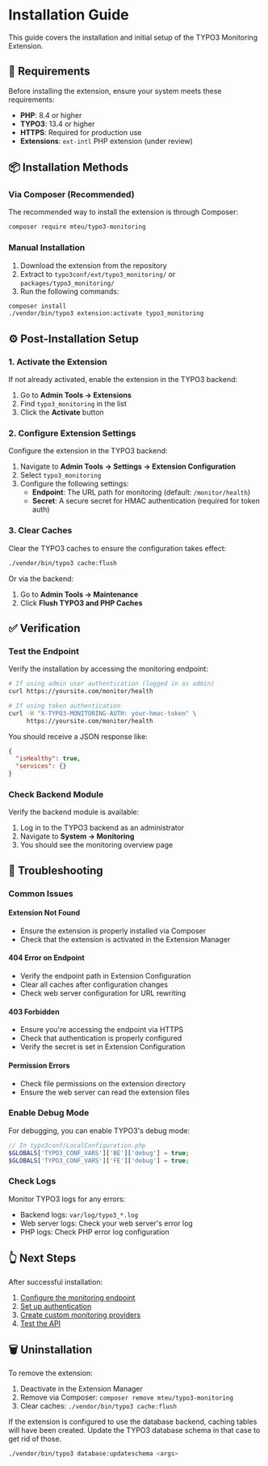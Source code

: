 # Installation Guide

This guide covers the installation and initial setup of the TYPO3 Monitoring
Extension.

## 📝 Requirements

Before installing the extension, ensure your system meets these requirements:

- **PHP**: 8.4 or higher
- **TYPO3**: 13.4 or higher
- **HTTPS**: Required for production use
- **Extensions**: `ext-intl` PHP extension (under review)

## 📦 Installation Methods

### Via Composer (Recommended)

The recommended way to install the extension is through Composer:

```bash
composer require mteu/typo3-monitoring
```

### Manual Installation

1. Download the extension from the repository
2. Extract to `typo3conf/ext/typo3_monitoring/` or `packages/typo3_monitoring/`
3. Run the following commands:

```bash
composer install
./vendor/bin/typo3 extension:activate typo3_monitoring
```

## ⚙️ Post-Installation Setup

### 1. Activate the Extension

If not already activated, enable the extension in the TYPO3 backend:

1. Go to **Admin Tools → Extensions**
2. Find `typo3_monitoring` in the list
3. Click the **Activate** button

### 2. Configure Extension Settings

Configure the extension in the TYPO3 backend:

1. Navigate to **Admin Tools → Settings → Extension Configuration**
2. Select `typo3_monitoring`
3. Configure the following settings:
   - **Endpoint**: The URL path for monitoring (default: `/monitor/health`)
   - **Secret**: A secure secret for HMAC authentication (required for token
     auth)

### 3. Clear Caches

Clear the TYPO3 caches to ensure the configuration takes effect:

```bash
./vendor/bin/typo3 cache:flush
```

Or via the backend:
1. Go to **Admin Tools → Maintenance**
2. Click **Flush TYPO3 and PHP Caches**

## ✅ Verification

### Test the Endpoint

Verify the installation by accessing the monitoring endpoint:

```bash
# If using admin user authentication (logged in as admin)
curl https://yoursite.com/monitor/health

# If using token authentication
curl -H "X-TYPO3-MONITORING-AUTH: your-hmac-token" \
     https://yoursite.com/monitor/health
```

You should receive a JSON response like:

```json
{
  "isHealthy": true,
  "services": {}
}
```

### Check Backend Module

Verify the backend module is available:

1. Log in to the TYPO3 backend as an administrator
2. Navigate to **System → Monitoring**
3. You should see the monitoring overview page

## 🔧 Troubleshooting

### Common Issues

#### Extension Not Found
- Ensure the extension is properly installed via Composer
- Check that the extension is activated in the Extension Manager

#### 404 Error on Endpoint
- Verify the endpoint path in Extension Configuration
- Clear all caches after configuration changes
- Check web server configuration for URL rewriting

#### 403 Forbidden
- Ensure you're accessing the endpoint via HTTPS
- Check that authentication is properly configured
- Verify the secret is set in Extension Configuration

#### Permission Errors
- Check file permissions on the extension directory
- Ensure the web server can read the extension files

### Enable Debug Mode

For debugging, you can enable TYPO3's debug mode:

```php
// In typo3conf/LocalConfiguration.php
$GLOBALS['TYPO3_CONF_VARS']['BE']['debug'] = true;
$GLOBALS['TYPO3_CONF_VARS']['FE']['debug'] = true;
```

### Check Logs

Monitor TYPO3 logs for any errors:

- Backend logs: `var/log/typo3_*.log`
- Web server logs: Check your web server's error log
- PHP logs: Check PHP error log configuration

## 👆 Next Steps

After successful installation:

1. [Configure the monitoring endpoint](configuration.md)
2. [Set up authentication](authorization.md)
3. [Create custom monitoring providers](providers.md)
4. [Test the API](api.md)

## 🗑️ Uninstallation

To remove the extension:

1. Deactivate in the Extension Manager
2. Remove via Composer: `composer remove mteu/typo3-monitoring`
3. Clear caches: `./vendor/bin/typo3 cache:flush`

If the extension is configured to use the database backend, caching tables will
have been created. Update the TYPO3 database schema in that case to get rid of
those.

```bash
./vendor/bin/typo3 database:updateschema <args>
```
